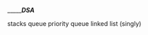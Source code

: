 ____________________________________________DSA_______________________________________


stacks
queue
priority queue
linked list (singly)